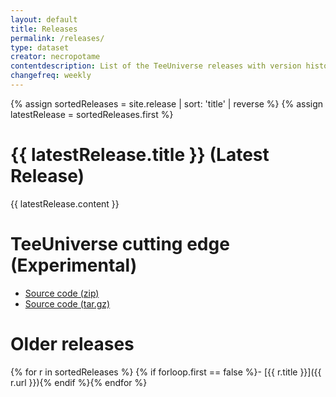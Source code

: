 ```yaml
---
layout: default
title: Releases
permalink: /releases/
type: dataset
creator: necropotame
contentdescription: List of the TeeUniverse releases with version history, including links to compressed distributions of their source codes and their binaries
changefreq: weekly
---
```


{% assign sortedReleases = site.release | sort: 'title' | reverse %}
{% assign latestRelease = sortedReleases.first %}
# {{ latestRelease.title }} (Latest Release) #
{{ latestRelease.content }}


# TeeUniverse cutting edge (Experimental) #

* [Source code (zip)](https://github.com/teeuniverse/teeuniverse/archive/master.zip)
* [Source code (tar.gz)](https://github.com/teeuniverse/teeuniverse/archive/master.tar.gz)


# Older releases #

{% for r in sortedReleases %}
{% if forloop.first == false %}- [{{ r.title }}]({{ r.url }}){% endif %}{% endfor %}
